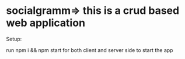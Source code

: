 # socialgramm=> this is a crud based web application
Setup:

run npm i && npm start for both client and server side to start the app
